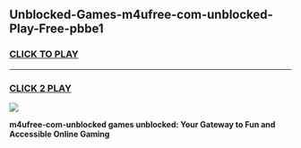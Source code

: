 
## Unblocked-Games-m4ufree-com-unblocked-Play-Free-pbbe1
<h3>
<a href="https://premium76.site?title=m4ufree-com-unblocked&ref=20M">CLICK TO PLAY</a></h3>
<hr>

<h3>
<a href="https://premium76.site?title=m4ufree-com-unblocked&ref=20M">CLICK 2 PLAY</a>
  
</h3>

<a href="https://premium76.site?title=m4ufree-com-unblocked&ref=19M"><img src="https://clearcache.store/games.png"></a>


**m4ufree-com-unblocked games unblocked: Your Gateway to Fun and Accessible Online Gaming**
